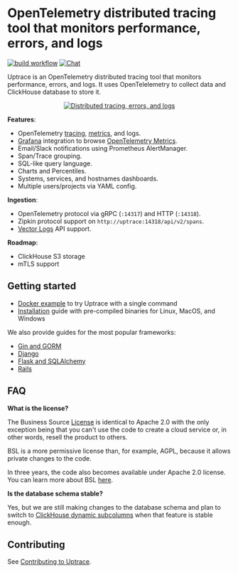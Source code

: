 # OpenTelemetry distributed tracing tool that monitors performance, errors, and logs

[![build workflow](https://github.com/uptrace/uptrace/actions/workflows/build-and-test.yml/badge.svg)](https://github.com/uptrace/uptrace/actions)
[![Chat](https://discordapp.com/api/guilds/1000404569202884628/widget.png)](https://discord.gg/YF8tdP8Pmk)

Uptrace is an OpenTelemetry distributed tracing tool that monitors performance, errors, and logs. It
uses OpenTelelemetry to collect data and ClickHouse database to store it.

<p align="center">
  <a href="https://uptrace.dev/open-source/?autoplay">
    <img src="https://uptrace.dev/uptrace-os/poster.png" alt="Distributed tracing, errors, and logs">
  </a>
</p>

**Features**:

- OpenTelemetry [tracing](https://uptrace.dev/opentelemetry/distributed-tracing.html),
  [metrics](https://uptrace.dev/opentelemetry/metrics.html), and logs.
- [Grafana](https://uptrace.dev/get/opentelemetry-metrics-grafana.html) integration to browse
  [OpenTelemetry Metrics](https://uptrace.dev/opentelemetry/metrics.html).
- Email/Slack notifications using Prometheus AlertManager.
- Span/Trace grouping.
- SQL-like query language.
- Charts and Percentiles.
- Systems, services, and hostnames dashboards.
- Multiple users/projects via YAML config.

**Ingestion**:

- OpenTelemetry protocol via gRPC (`:14317`) and HTTP (`:14318`).
- Zipkin protocol support on `http://uptrace:14318/api/v2/spans`.
- [Vector Logs](example/vector-logs) API support.

**Roadmap**:

- ClickHouse S3 storage
- mTLS support

## Getting started

- [Docker example](example/docker) to try Uptrace with a single command
- [Installation](https://uptrace.dev/get/install.html) guide with pre-compiled binaries for Linux,
  MacOS, and Windows

We also provide guides for the most popular frameworks:

- [Gin and GORM](https://uptrace.dev/get/opentelemetry-gin-gorm.html)
- [Django](https://uptrace.dev/get/opentelemetry-django.html)
- [Flask and SQLAlchemy](https://uptrace.dev/get/opentelemetry-flask-sqlalchemy.html)
- [Rails](https://uptrace.dev/get/opentelemetry-rails.html)

## FAQ

**What is the license?**

The Business Source [License](LICENSE) is identical to Apache 2.0 with the only exception being that
you can't use the code to create a cloud service or, in other words, resell the product to others.

BSL is a more permissive license than, for example, AGPL, because it allows private changes to the
code.

In three years, the code also becomes available under Apache 2.0 license. You can learn more about
BSL [here](https://mariadb.com/bsl-faq-adopting/).

**Is the database schema stable?**

Yes, but we are still making changes to the database schema and plan to switch to
[ClickHouse dynamic subcolumns](https://github.com/ClickHouse/ClickHouse/pull/23932) when that
feature is stable enough.

## Contributing

See [Contributing to Uptrace](https://uptrace.dev/get/contributing.html).
